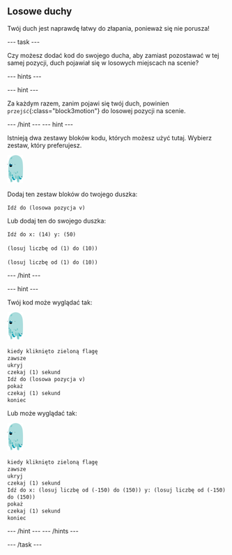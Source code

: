 ## Losowe duchy

Twój duch jest naprawdę łatwy do złapania, ponieważ się nie porusza!

--- task ---

Czy możesz dodać kod do swojego ducha, aby zamiast pozostawać w tej samej pozycji, duch pojawiał się w losowych miejscach na scenie?

--- hints ---


--- hint ---

Za każdym razem, zanim pojawi się twój duch, powinien `przejść`{:class="block3motion"} do losowej pozycji na scenie.

--- /hint --- --- hint ---

Istnieją dwa zestawy bloków kodu, których możesz użyć tutaj. Wybierz zestaw, który preferujesz.

![duszek ducha](images/ghost-sprite.png)

Dodaj ten zestaw bloków do twojego duszka:

```blocks3
Idź do (losowa pozycja v)
```

Lub dodaj ten do swojego duszka:

```blocks3
Idź do x: (14) y: (50)

(losuj liczbę od (1) do (10))

(losuj liczbę od (1) do (10))
```

--- /hint ---

--- hint ---

Twój kod może wyglądać tak:

![duszek ducha](images/ghost-sprite.png)

```blocks3
kiedy kliknięto zieloną flagę
zawsze 
ukryj
czekaj (1) sekund
Idź do (losowa pozycja v)
pokaż
czekaj (1) sekund
koniec
```

Lub może wyglądać tak:

![duszek ducha](images/ghost-sprite.png)

```blocks3
kiedy kliknięto zieloną flagę
zawsze 
ukryj
czekaj (1) sekund
Idź do x: (losuj liczbę od (-150) do (150)) y: (losuj liczbę od (-150) do (150))
pokaż
czekaj (1) sekund
koniec
```

--- /hint --- --- /hints ---

--- /task ---